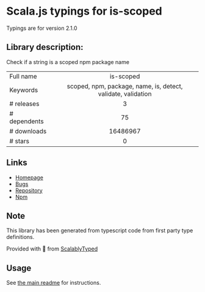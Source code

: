 
# Scala.js typings for is-scoped

Typings are for version 2.1.0

## Library description:
Check if a string is a scoped npm package name

|                    |                 |
| ------------------ | :-------------: |
| Full name          | is-scoped |
| Keywords           | scoped, npm, package, name, is, detect, validate, validation |
| # releases         | 3 |
| # dependents       | 75 |
| # downloads        | 16486967 |
| # stars            | 0 |

## Links
- [Homepage](https://github.com/sindresorhus/is-scoped#readme)
- [Bugs](https://github.com/sindresorhus/is-scoped/issues)
- [Repository](https://github.com/sindresorhus/is-scoped)
- [Npm](https://www.npmjs.com/package/is-scoped)
    


## Note
This library has been generated from typescript code from first party type definitions.

Provided with :purple_heart: from [ScalablyTyped](https://github.com/oyvindberg/ScalablyTyped)

## Usage
See [the main readme](../../readme.md) for instructions.


